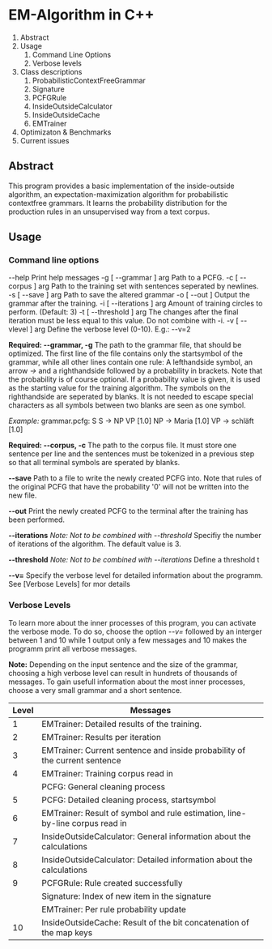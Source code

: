 # EM-Algorithm in C++

1. Abstract
2. Usage
    1. Command Line Options
    2. Verbose levels
3. Class descriptions
    1. ProbabilisticContextFreeGrammar
    2. Signature
    3. PCFGRule
    4. InsideOutsideCalculator
    5. InsideOutsideCache
    6. EMTrainer
4. Optimizaton & Benchmarks
5. Current issues

## Abstract
This program provides a basic implementation of the inside-outside algorithm, an expectation-maximization algorithm for probabilistic contextfree grammars. It learns the probability distribution for the production rules in an unsupervised way from a text corpus.

## Usage
### Command line options

  --help                  Print help messages
  -g [ --grammar ] arg    Path to a PCFG.
  -c [ --corpus ] arg     Path to the training set with sentences seperated by 
                          newlines.
  -s [ --save ] arg       Path to save the altered grammar
  -o [ --out ]            Output the grammar after the training.
  -i [ --iterations ] arg Amount of training circles to perform. (Default: 3)
  -t [ --threshold ] arg  The changes after the final iteration must be less 
                          equal to this value. Do not combine with  -i.
  -v [ --vlevel ] arg     Define the verbose level (0-10). E.g.: --v=2

**Required: --grammar, -g**
The path to the grammar file, that should be optimized.
The first line of the file contains only the startsymbol of the grammar, while all other lines contain one rule: A lefthandside symbol, an arrow *->* and a righthandside followed by a probability in brackets. Note that the probability is of course optional. If a probability value is given, it is used as the starting value for the training algorithm. The symbols on the righthandside are seperated by blanks. It is not needed to escape special characters as all symbols between two blanks are seen as one symbol.

*Example:*
grammar.pcfg:
S
S -> NP VP [1.0]
NP -> Maria [1.0]
VP -> schläft [1.0]

**Required: --corpus, -c**
The path to the corpus file. It must store one sentence per line and the sentences must be tokenized in a previous step so that all terminal symbols are sperated by blanks.

**--save**
Path to a file to write the newly created PCFG into. Note that rules of the original PCFG that have the probability '0' will not be written into the new file.

**--out**
Print the newly created PCFG to the terminal after the training has been performed.

**--iterations**
*Note: Not to be combined with --threshold*
Specifiy the number of iterations of the algorithm. The default value is 3.

**--threshold**
*Note: Not to be combined with --iterations*
Define a threshold t

**--v=**
Specify the verbose level for detailed information about the programm. See [Verbose Levels] for mor details

### Verbose Levels
To learn more about the inner processes of this program, you can activate the verbose mode. To do so, choose the option *--v=* followed by an interger between 1 and 10 while 1 output only a few messages and 10 makes the programm print all verbose messages.

**Note:**
Depending on the input sentence and the size of the grammar, choosing a high verbose level can result in hundrets of thousands of messages. To gain usefull information about the most inner processes, choose a very small grammar and a short sentence.

| Level | Messages |
|-------|----------|
| 1     | EMTrainer: Detailed results of the training.
| 2     | EMTrainer: Results per iteration
| 3     | EMTrainer: Current sentence and inside probability of the current sentence
| 4     | EMTrainer: Training corpus read in
|       | PCFG: General cleaning process
| 5     | PCFG: Detailed cleaning process, startsymbol
| 6     | EMTrainer: Result of symbol and rule estimation, line-by-line corpus read in
| 7     | InsideOutsideCalculator: General information about the calculations
| 8     | InsideOutsideCalculator: Detailed information about the calculations
| 9     | PCFGRule: Rule created successfully
|       | Signature: Index of new item in the signature
|       | EMTrainer: Per rule probability update
| 10    | InsideOutsideCache: Result of the bit concatenation of the map keys
 

